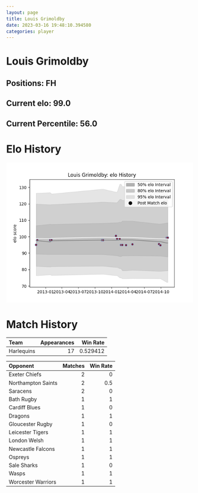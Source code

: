 ```yaml
---  
layout: page  
title: Louis Grimoldby  
date: 2023-03-16 19:48:10.394580  
categories: player  
---
```

# Louis Grimoldby

## Positions: FH

## Current elo: 99.0

## Current Percentile: 56.0

# Elo History


![elo history](history_LouisGrimoldby.png)
# Match History


| Team       |   Appearances |   Win Rate |
|:-----------|--------------:|-----------:|
| Harlequins |            17 |   0.529412 |

| Opponent           |   Matches |   Win Rate |
|:-------------------|----------:|-----------:|
| Exeter Chiefs      |         2 |        0   |
| Northampton Saints |         2 |        0.5 |
| Saracens           |         2 |        0   |
| Bath Rugby         |         1 |        1   |
| Cardiff Blues      |         1 |        0   |
| Dragons            |         1 |        1   |
| Gloucester Rugby   |         1 |        0   |
| Leicester Tigers   |         1 |        1   |
| London Welsh       |         1 |        1   |
| Newcastle Falcons  |         1 |        1   |
| Ospreys            |         1 |        1   |
| Sale Sharks        |         1 |        0   |
| Wasps              |         1 |        1   |
| Worcester Warriors |         1 |        1   |